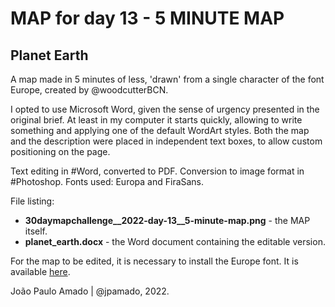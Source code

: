 <h1>MAP for day 13 - 5 MINUTE MAP</h1>
<h2>Planet Earth</h2>
<p>A map made in 5 minutes of less, 'drawn' from a single character of the font Europe, created by @woodcutterBCN.</p>
<p>I opted to use Microsoft Word, given the sense of urgency presented in the original brief. At least in my computer it starts quickly, allowing to write something and applying one of the default WordArt styles. Both the map and the description were placed in independent text boxes, to allow custom positioning on the page.</p>
<p>Text editing in #Word, converted to PDF. Conversion to image format in #Photoshop. Fonts used: Europa and FiraSans.</p>

<p>File listing:</p>
<ul>
  <li><b>30daymapchallenge__2022-day-13__5-minute-map.png</b> - the MAP itself.</li>
  <li><b>planet_earth.docx</b> - the Word document containing the editable version.</li>
</ul>

<p>For the map to be edited, it is necessary to install the Europe font. It is available <a href="https://www.dafont.com/es/woodcutter-manero.d3980?page=25">here</a>.<p>
<p>João Paulo Amado | @jpamado, 2022.</p>
